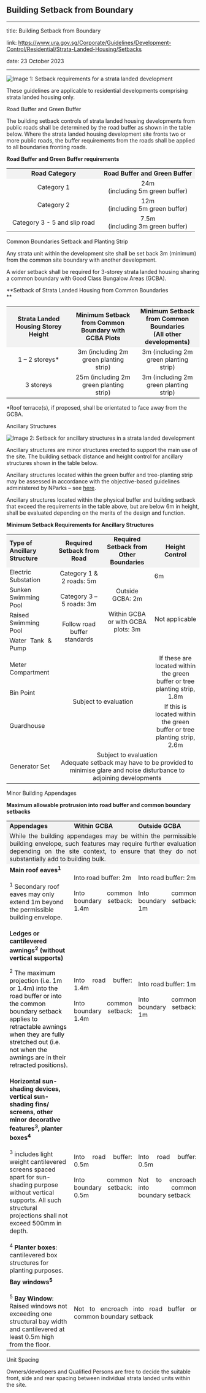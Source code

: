 ## Building Setback from Boundary
---
title: Building Setback from Boundary

link: https://www.ura.gov.sg/Corporate/Guidelines/Development-Control/Residential/Strata-Landed-Housing/Setbacks

date: 23 October 2023

---


![Image 1: Setback requirements for a strata landed development](https://www.ura.gov.sg/-/media/Corporate/Guidelines/Development-control/Landed-Housing/SL03_Road_Buffer_Setbacks.jpg?h=100%25&w=100%25)



These guidelines are applicable to residential developments comprising strata landed housing only.

Road Buffer and Green Buffer

The building setback controls of strata landed housing developments from public roads shall be determined by the road buffer as shown in the table below. Where the strata landed housing development site fronts two or more public roads, the buffer requirements from the roads shall be applied to all boundaries fronting roads.

**Road Buffer and Green Buffer requirements**

<table width="100%"><tbody><tr><td style="text-align: center; background-color: #f2f2f2; width: 50%;"><strong>Road Category</strong></td><td style="text-align: center; background-color: #f2f2f2; width: 50%;"><strong>Road Buffer and Green Buffer</strong></td></tr><tr><td style="text-align: center;">Category 1</td><td style="text-align: center;">24m<br>(including 5m green buffer)</td></tr><tr><td style="text-align: center;">Category 2</td><td style="text-align: center;">12m<br>(<span style="text-align: center;">including </span>5m green buffer)</td></tr><tr><td style="text-align: center;">Category 3 - 5 and slip road</td><td style="text-align: center;">7.5m<br>(<span style="text-align: center;">including </span>3m green buffer)</td></tr></tbody></table>

Common Boundaries Setback and Planting Strip

Any strata unit within the development site shall be set back 3m (minimum) from the common site boundary with another development.

A wider setback shall be required for 3-storey strata landed housing sharing a common boundary with Good Class Bungalow Areas (GCBA).

**Setback of Strata Landed Housing from Common Boundaries  
**

<table><tbody><tr><td style="width: 33%; text-align: center; background-color: #f2f2f2;"><strong>Strata Landed Housing Storey Height</strong></td><td style="width: 33%; text-align: center; background-color: #f2f2f2;"><strong>Minimum Setback from Common Boundary with GCBA Plots</strong></td><td style="width: 33%; text-align: center; background-color: #f2f2f2;"><strong>Minimum Setback from Common Boundaries<br>(All other developments)</strong></td></tr><tr><td style="text-align: center;">1 – 2 storeys*</td><td style="text-align: center;">3m (including 2m green planting strip)</td><td style="text-align: center;">3m (including 2m green planting strip)</td></tr><tr><td style="text-align: center;">3 storeys</td><td style="text-align: center;">25m (including 2m green planting strip)</td><td style="text-align: center;">3m (including 2m green planting strip)</td></tr></tbody></table>

\*Roof terrace(s), if proposed, shall be orientated to face away from the GCBA. 

Ancillary Structures

![Image 2: Setback for ancillary structures in a strata landed development](https://www.ura.gov.sg/-/media/Corporate/Guidelines/Development-control/Landed-Housing/SL04_Setbacks_Ancillary_Structures.jpg?h=100%25&w=100%25)



Ancillary structures are minor structures erected to support the main use of the site. The building setback distance and height control for ancillary structures shown in the table below.

Ancillary structures located within the green buffer and tree-planting strip may be assessed in accordance with the objective-based guidelines administered by NParks – see [here](https://www.nparks.gov.sg/partner-us/development-plan-submission/guidelines-on-greenery-provision-and-tree-conservation-for-developments).

Ancillary structures located within the physical buffer and building setback that exceed the requirements in the table above, but are below 6m in height, shall be evaluated depending on the merits of the design and function.

**Minimum Setback Requirements for Ancillary Structures**

<table><tbody><tr><td style="width: 25%; background-color: #f2f2f2;"><strong>Type of Ancillary Structure</strong></td><td style="width: 25%; text-align: center; background-color: #f2f2f2;"><strong>Required Setback from Road</strong></td><td style="width: 25%; text-align: center; background-color: #f2f2f2;"><strong>Required Setback from Other Boundaries</strong></td><td style="width: 25%; text-align: center; background-color: #f2f2f2;"><strong>Height Control</strong></td></tr><tr><td style="text-align: justify;">Electric Substation</td><td style="text-align: center;" rowspan="2">Category 1 &amp; 2 roads: 5m<br><br>Category 3 – 5 roads: 3m</td><td style="text-align: center;" rowspan="4">Outside GCBA: 2m<br><br>Within GCBA or with GCBA plots: 3m</td><td style="text-align: justify;">6m</td></tr><tr><td style="text-align: justify;">Sunken Swimming Pool</td><td style="text-align: center;" rowspan="3">Not applicable<br></td></tr><tr><td style="text-align: justify;">Raised Swimming Pool</td><td style="text-align: center;" rowspan="2">Follow road buffer standards</td></tr><tr><td style="text-align: justify;">Water Tank &amp; Pump</td></tr><tr><td style="text-align: justify;">Meter Compartment</td><td style="text-align: center;" rowspan="3" colspan="2">Subject to evaluation</td><td style="text-align: center;" rowspan="2">If these are located within the green buffer or tree planting strip, 1.8m</td></tr><tr><td style="text-align: justify;">Bin Point</td></tr><tr><td style="text-align: justify;">Guardhouse</td><td style="text-align: center;">If this is located within the green buffer or tree planting strip, 2.6m</td></tr><tr><td style="text-align: justify;">Generator Set</td><td style="text-align: center;" colspan="3">Subject to evaluation<br>Adequate setback may have to be provided to minimise glare and noise disturbance to adjoining developments</td></tr></tbody></table>

Minor Building Appendages

**Maximum allowable protrusion into road buffer and common boundary setbacks**

<table><tbody><tr><td style="width: 33%; text-align: justify; background-color: #f2f2f2;"><strong>Appendages</strong></td><td style="width: 33%; text-align: justify; background-color: #f2f2f2;"><strong>Within GCBA</strong></td><td style="width: 33%; text-align: justify; background-color: #f2f2f2;"><strong>Outside GCBA</strong></td></tr><tr><td style="text-align: justify; background-color: #f2f2f2;" colspan="3">While the building appendages may be within the permissible building envelope, such features may require further evaluation depending on the site context, to ensure that they do not substantially add to building bulk.</td></tr><tr><td><strong>Main roof eaves<sup>1</sup></strong><br><br><span style="font-size: 16px;"><sup>1</sup> Secondary roof eaves may only extend 1m beyond the permissible building envelope.</span></td><td style="text-align: justify;">Into road buffer: 2m<br><br>Into common boundary setback: 1.4m</td><td style="text-align: justify;">Into road buffer: 2m<br><br>Into common boundary setback: 1m</td></tr><tr><td><p><strong>Ledges or cantilevered awnings<sup>2</sup> (without vertical supports)</strong></p><p><sup><span style="font-size: 13px;">2</span></sup><strong><sup><span style="font-size: 13px;"></span></sup> <span style="color: #000000;"></span></strong><span style="font-size: 16px; color: #000000;">The maximum projection (i.e. 1m or 1.4m) into the road buffer or into the common boundary setback applies to retractable awnings when they are fully stretched out (i.e. not when the awnings are in their retracted positions).</span></p></td><td style="text-align: justify;">Into road buffer: 1.4m<br><br>Into common boundary setback: 1.4m</td><td style="text-align: justify;">Into road buffer: 1m<br><br>Into common boundary setback: 1m</td></tr><tr><td><strong>Horizontal sun-shading devices, vertical sun-shading fins/ screens, other minor decorative features<sup>3</sup>, planter boxes<sup>4</sup></strong><br><br><span style="font-size: 16px;"><sup>3</sup> includes light weight cantilevered screens spaced apart for sun-shading purpose without vertical supports. All such structural projections shall not exceed 500mm in depth.</span><br><br><span style="font-size: 16px;"><sup>4</sup> <strong>Planter boxes</strong>: cantilevered box structures for planting purposes.</span></td><td style="text-align: justify;">Into road buffer: 0.5m<br><br>Into common boundary setback: 0.5m</td><td style="text-align: justify;">Into road buffer: 0.5m<br><br>Not to encroach into common boundary setback</td></tr><tr><td><strong>Bay windows<sup>5</sup></strong><br><br><span style="font-size: 16px;"><sup>5</sup> <strong>Bay Window</strong>: Raised windows not exceeding one structural bay width and cantilevered at least 0.5m high from the floor.</span></td><td style="text-align: justify;" colspan="2">Not to encroach into road buffer or common boundary setback</td></tr></tbody></table>

Unit Spacing

Owners/developers and Qualified Persons are free to decide the suitable front, side and rear spacing between individual strata landed units within the site.



